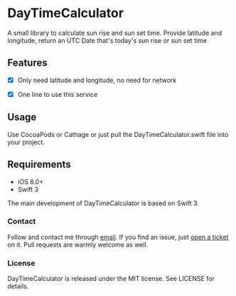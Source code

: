 # DayTimeCalculator
</p>

A small library to calculate sun rise and sun set time. Provide latitude and longitude, return an UTC Date that's today's sun rise or sun set time

## Features

- [x] Only need latitude and longitude, no need for network
- [x] One line to use this service


## Usage

Use CocoaPods or Cathage or just pull the DayTimeCalculator.swift file into your project.

## Requirements

- iOS 8.0+ 
- Swift 3 

The main development of DayTimeCalculator is based on Swift 3.

### Contact

Follow and contact me through [email](olddonkeyblog@gmail.com). If you find an issue, just [open a ticket](https://github.com/olddonkey/DayTimeCalculator/issues/new) on it. Pull requests are warmly welcome as well.

### License

DayTimeCalculator is released under the MIT license. See LICENSE for details.


